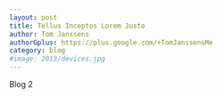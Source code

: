 ```yaml
---
layout: post
title: Tellus Inceptos Lorem Justo
author: Tom Janssens
authorGplus: https://plus.google.com/+TomJanssensMe
category: blog
#image: 2013/devices.jpg
---
```


Blog 2